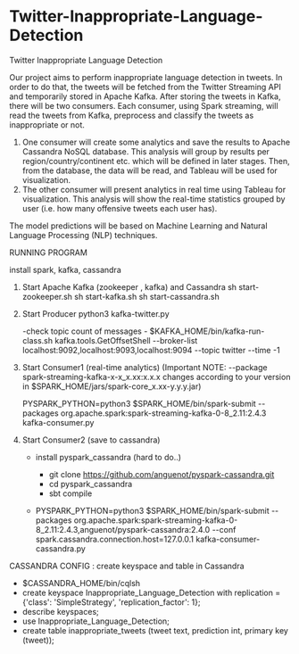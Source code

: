 # Twitter-Inappropriate-Language-Detection
Twitter Inappropriate Language Detection

Our project aims to perform inappropriate language detection in tweets. In order to do that, the tweets will be fetched from the Twitter Streaming API and temporarily stored in Apache Kafka. After storing the tweets in Kafka, there will be two consumers. Each consumer, using Spark streaming, will read the tweets from Kafka, preprocess and classify the tweets as inappropriate or not.

1. One consumer will create some analytics and save the results to Apache Cassandra NoSQL database. This analysis will group by results per region/country/continent etc. which will be defined in later stages. Then, from the database, the data will be read, and Tableau will be used for visualization.
2. The other consumer will present analytics in real time using Tableau for visualization. This analysis will show the real-time statistics grouped by user (i.e. how many offensive tweets each user has).

The model predictions will be based on Machine Learning and Natural Language Processing (NLP) techniques.




RUNNING PROGRAM

install spark, kafka, cassandra

1. Start Apache Kafka (zookeeper , kafka) and Cassandra 
    sh start-zookeeper.sh
    sh start-kafka.sh
    sh start-cassandra.sh

2. Start Producer
    python3 kafka-twitter.py
    
    -check topic count of messages
        - $KAFKA_HOME/bin/kafka-run-class.sh kafka.tools.GetOffsetShell --broker-list localhost:9092,localhost:9093,localhost:9094 --topic twitter --time -1

    
3. Start Consumer1 (real-time analytics) 
    (Important NOTE: --package spark-streaming-kafka-x-x_x.xx:x.x.x changes according to your version in $SPARK_HOME/jars/spark-core_x.xx-y.y.y.jar)

    PYSPARK_PYTHON=python3 $SPARK_HOME/bin/spark-submit --packages org.apache.spark:spark-streaming-kafka-0-8_2.11:2.4.3 kafka-consumer.py


4. Start Consumer2 (save to cassandra)
    - install pyspark_cassandra (hard to do..)
        - git clone https://github.com/anguenot/pyspark-cassandra.git
        - cd pyspark_cassandra
        - sbt compile
        
    -  PYSPARK_PYTHON=python3 $SPARK_HOME/bin/spark-submit --packages org.apache.spark:spark-streaming-kafka-0-8_2.11:2.4.3,anguenot/pyspark-cassandra:2.4.0 --conf spark.cassandra.connection.host=127.0.0.1 kafka-consumer-cassandra.py 


CASSANDRA CONFIG :
create keyspace and table in Cassandra 

- $CASSANDRA_HOME/bin/cqlsh
- create keyspace Inappropriate_Language_Detection
     with replication = {'class': 'SimpleStrategy', 'replication_factor': 1};
- describe keyspaces;   
- use Inappropriate_Language_Detection;
- create table inappropriate_tweets (tweet text, prediction int, primary key (tweet));


